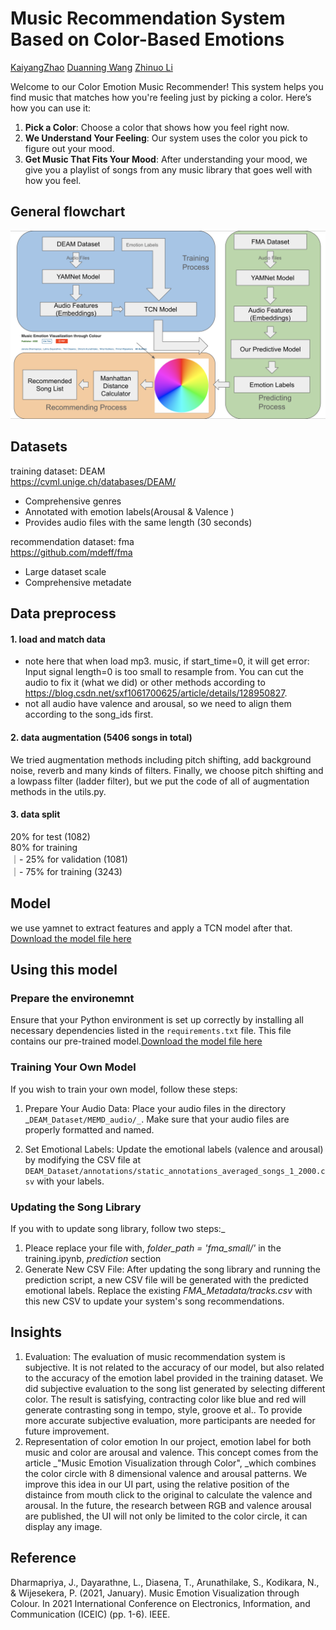 # Music Recommendation System Based on Color-Based Emotions
[KaiyangZhao](https://github.com/KaiyangZhao0603) [Duanning Wang](https://github.com/119010291) [Zhinuo Li](https://github.com/zhinuo5375)

Welcome to our Color Emotion Music Recommender! This system helps you find music that matches how you're feeling just by picking a color. Here’s how you can use it:

1. **Pick a Color**: Choose a color that shows how you feel right now.
2. **We Understand Your Feeling**: Our system uses the color you pick to figure out your mood.
3. **Get Music That Fits Your Mood**: After understanding your mood, we give you a playlist of songs from any music library that goes well with how you feel.



## General flowchart
![alt text](flowchart.16.png?raw=true)
## Datasets
training dataset: DEAM  
https://cvml.unige.ch/databases/DEAM/  
* Comprehensive genres
* Annotated with emotion labels(Arousal & Valence )
* Provides audio files with the same length (30 seconds)

recommendation dataset: fma  
https://github.com/mdeff/fma
* Large dataset scale
* Comprehensive metadate

## Data preprocess
#### 1. load and match data
* note here that when load mp3. music, if start_time=0, it will get error: Input signal length=0 is too small to resample from. You can cut the audio to fix it (what we did) or other methods according to https://blog.csdn.net/sxf1061700625/article/details/128950827.
* not all audio have valence and arousal, so we need to align them according to the song_ids first.
#### 2. data augmentation (5406 songs in total)
We tried augmentation methods including pitch shifting, add background noise, reverb and many kinds of filters. Finally, we choose pitch shifting and a lowpass filter (ladder filter), but we put the code of all of augmentation methods in the utils.py.
#### 3. data split
20% for test (1082)  
80% for training  
｜- 25% for validation (1081)  
｜- 75% for training (3243)  

## Model
we use yamnet to extract features and apply a TCN model after that. [Download the model file here](https://example.com/path/to/emotionPredict2.h5)

## Using this model
### Prepare the environemnt 
Ensure that your Python environment is set up correctly by installing all necessary dependencies listed in the `requirements.txt` file.
This file contains our pre-trained model.[Download the model file here](https://example.com/path/to/emotionPredict2.h5)

### Training Your Own Model
If you wish to train your own model, follow these steps:

1. Prepare Your Audio Data: Place your audio files in the directory _`DEAM_Dataset/MEMD_audio/_`. Make sure that your audio files are properly formatted and named.
   
2. Set Emotional Labels: Update the emotional labels (valence and arousal) by modifying the CSV file at `DEAM_Dataset/annotations/static_annotations_averaged_songs_1_2000.csv` with your labels.
### Updating the Song Library
If you with to update song library, follow two steps:_
1. Pleace replace your file with, _folder_path = 'fma_small/'_ in the training.ipynb, _prediction_ section
2. Generate New CSV File: After updating the song library and running the prediction script, a new CSV file will be generated with the predicted emotional labels. Replace the existing _FMA_Metadata/tracks.csv_ with this new CSV to update your system's song recommendations.

## Insights
1. Evaluation:
   The evaluation of music recommendation system is subjective. It is not related to the accuracy of our model, but also related to the accuracy of the emotion label provided in the training dataset. We did subjective evaluation to the song list generated by selecting different color. The result is satisfying, contracting color like blue and red will generate contrasting song in tempo, style, groove et al.. To provide more accurate subjective evaluation, more participants are needed for future improvement. 
3. Representation of color emotion
   In our project, emotion label for both music and color are arousal and valence. This concept comes from the article _"Music Emotion Visualization through Color", _which combines the color circle with 8 dimensional valence and arousal patterns. We improve this idea in our UI part, using the relative position of the distaince from mouth click to the original to calculate the valence and arousal. In the future, the research between RGB and valence arousal are published, the UI will not only be limited to the color circle, it can display any image.  
   
## Reference
Dharmapriya, J., Dayarathne, L., Diasena, T., Arunathilake, S., Kodikara, N., & Wijesekera, P. (2021, January). Music Emotion Visualization through Colour. In 2021 International Conference on Electronics, Information, and Communication (ICEIC) (pp. 1-6). IEEE.
